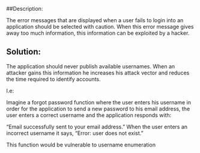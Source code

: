 ##Description:

The error messages that are displayed when a user fails to login into an application
should be selected with caution. When this error message gives away too much information,
this information can be exploited by a hacker.

## Solution:

The application should never publish available usernames. When an attacker gains this
information he increases his attack vector and reduces the time
required to identify accounts.

I.e:

Imagine a forgot password function where the user enters his username in order for the
application to send a new password to his email address, the user enters a correct username
and the application responds with:

“Email successfully sent to your email address.” When the user enters an incorrect username it says,  “Error: user does not exist.”

This function would be vulnerable to username enumeration
